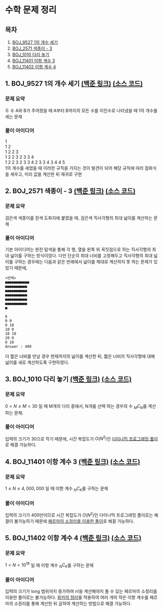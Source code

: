 # 수학 문제 정리

## 목차

1. [BOJ_9527 1의 개수 세기](#1-boj_9527-1의-개수-세기-백준-링크-소스-코드)
2. [BOJ_2571 색종이 - 3](#2-boj_2571-색종이-3-백준-링크-소스-코드)
3. [BOJ_1010 다리 놓기](#3-boj_1010-다리-놓기-백준-링크-소스-코드)
4. [BOJ_11401 이항 계수 3](#4-boj_11401-이항-계수-3-백준-링크-소스-코드)
5. [BOJ_11402 이항 계수 4](#5-boj_11402-이항-계수-4-백준-링크-소스-코드)

## 1. BOJ_9527 1의 개수 세기 [(백준 링크)](https://www.acmicpc.net/problem/9527) [(소스 코드)](https://github.com/rldnjs7723/CodingTest/blob/main/BOJ/9000/Main_9527.java)

### 문제 요약

두 수 A와 B가 주어졌을 때 A부터 B까지의 모든 수를 이진수로 나타냈을 때 1의 개수를 세는 문제

### 풀이 아이디어

1  
1 2  
1 2 2 3  
1 2 2 3 2 3 3 4  
1 2 2 3 2 3 3 4 2 3 3 4 3 4 4 5  
1의 개수를 세었을 때 이러한 규칙을 가지는 것이 발견이 되어 해당 규칙에 따라 점화식을 세우고, 미리 값을 계산한 뒤 재귀로 구현

## 2. BOJ_2571 색종이 - 3 [(백준 링크)](https://www.acmicpc.net/problem/2571) [(소스 코드)](https://github.com/rldnjs7723/CodingTest/blob/main/BOJ/2000/Main_2571.java)

### 문제 요약

검은색 색종이를 흰색 도화지에 붙였을 때, 검은색 직사각형의 최대 넓이를 계산하는 문제

### 풀이 아이디어

기본 아이디어는 완전 탐색을 통해 각 행, 열을 왼쪽 위 꼭짓점으로 하는 직사각형의 최대 넓이를 구하는 방식이었다.
다만 단순히 최대 너비를 고정해두고 직사각형의 최대 넓이를 구하는 경우에는 다음과 같은 반례에서 넓이를 제대로 계산하지 못 하는 문제가 있었기 때문에,

```
<반례>
■■■■■■■■■■■
■■■■■■■■■■
■■■■■■■■■■
■■■■■■■■■■
■■■■■■■■■■
■■■■■■■■■■
■

6
0 0
0 10
10 0
10 10
20 0
0 20
Answer : 400
```

더 짧은 너비를 만날 경우 현재까지의 넓이를 계산한 뒤, 짧은 너비의 직사각형에 대해 넓이를 새로 계산하도록 구현하였다.

## 3. BOJ_1010 다리 놓기 [(백준 링크)](https://www.acmicpc.net/problem/1010) [(소스 코드)](https://github.com/rldnjs7723/CodingTest/blob/main/BOJ/1000/Main_1010.java)

### 문제 요약

$0 \lt N \leq M \lt 30$ 일 때 M개의 다리 중에서, N개를 선택 하는 경우의 수 $_MC_N$를 계산하는 문제.

### 풀이 아이디어

입력의 크기가 30으로 작기 때문에, 시간 복잡도가 $O(N^2)$인 [다이나믹 프로그래밍 풀이](https://github.com/rldnjs7723/CodingTest#modulo-나머지-연산)로 해결 가능하다.

## 4. BOJ_11401 이항 계수 3 [(백준 링크)](https://www.acmicpc.net/problem/11401) [(소스 코드)](https://github.com/rldnjs7723/CodingTest/blob/main/BOJ/11000/Main_11401.java)

### 문제 요약

$1 \leq N \leq 4,000,000$ 일 때 이항 계수 $_NC_K$를 구하는 문제

### 풀이 아이디어

입력의 크기가 400만이므로 시간 복잡도가 $O(N^2)$인 다이나믹 프로그래밍 풀이로는 해결이 불가능하기 때문에 [페르마의 소정리를 이용한 풀이](https://github.com/rldnjs7723/CodingTest#modulo-나머지-연산)로 해결 가능하다.

## 5. BOJ_11402 이항 계수 4 [(백준 링크)](https://www.acmicpc.net/problem/11402) [(소스 코드)](https://github.com/rldnjs7723/CodingTest/blob/main/BOJ/11000/Main_11402.java)

### 문제 요약

$1 \lt N \lt 10^{18}$ 일 때 이항 계수 $_NC_K$를 구하는 문제

### 풀이 아이디어

입력의 크기가 long 범위까지 증가하여 n!을 계산해야지 풀 수 있는 페르마의 소정리를 이용한 풀이로는 불가능하다. [뤼카의 정리](https://github.com/rldnjs7723/CodingTest#modulo-나머지-연산)를 적용하여 여러 개의 작은 이항 계수를 페르마의 소정리를 통해 계산한 뒤 곱하여 계산하는 방법으로 해결 가능하다.
